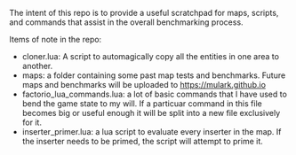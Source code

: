 The intent of this repo is to provide a useful scratchpad for maps, scripts, and commands that assist in the overall benchmarking process. 

Items of note in the repo: 
* cloner.lua: A script to automagically copy all the entities in one area to another.
* maps: a folder containing some past map tests and benchmarks. Future maps and benchmarks will be uploaded to https://mulark.github.io
* factorio_lua_commands.lua: a lot of basic commands that I have used to bend the game state to my will. If a particuar command in this file becomes big or useful enough it will be split into a new file exclusively for it.
* inserter_primer.lua: a lua script to evaluate every inserter in the map. If the inserter needs to be primed, the script will attempt to prime it.
